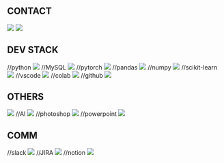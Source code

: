 
## CONTACT
<a href="https://www.instagram.com/zzakjista/" target="_blank"><img src="https://img.shields.io/badge/instagram-E4405F?style=for-the-badge&logo=instagram&logoColor=FFFFFF"/></a>
<a href="https://zzz0101.tistory.com/" target="_blank"><img src="https://img.shields.io/badge/tistory-000000?style=for-the-badge&logo=instagram&logoColor=FFFFFF"/></a>

## DEV STACK
//python
<img src="https://img.shields.io/badge/Python-3766AB?style=for-the-badge&logo=Python&logoColor=white"/>
//MySQL
<img src="https://img.shields.io/badge/MySQL-4479A1?style=for-the-badge&logo=MySQL&logoColor=white"/>
//pytorch
<img src="https://img.shields.io/badge/Pytorch-EE4C2C?style=for-the-badge&logo=Pytorch&logoColor=white"/>
//pandas
<img src="https://img.shields.io/badge/Pandas-150458?style=for-the-badge&logo=pandas&logoColor=white"/>
//numpy
<img src="https://img.shields.io/badge/Numpy-013243?style=for-the-badge&logo=Numpy&logoColor=white"/>
//scikit-learn
<img src="https://img.shields.io/badge/scikitlearn-F7931E?style=for-the-badge&logo=scikit-learn&logoColor=white"/>
//vscode
<img src="https://img.shields.io/badge/VSCODE-007ACC?style=for-the-badge&logo=VisualStudioCODE&logoColor=white"/>
//colab
<img src="https://img.shields.io/badge/colab-F9AB00?style=for-the-badge&logo=google colab&logoColor=white"/>
//github
<img src="https://img.shields.io/badge/github-181717?style=for-the-badge&logo=github&logoColor=white"/>

## OTHERS
<!-- //Google Analytics -->
<img src="https://img.shields.io/badge/Google Analytics-E37400?style=for-the-badge&logo=Google Analytics&logoColor=white"/>
//AI
<img src="https://img.shields.io/badge/AI-FF9A00?style=for-the-badge&logo=Adobe illustrator&logoColor=white"/>
//photoshop
<img src="https://img.shields.io/badge/Photoshop-31A8FF?style=for-the-badge&logo=Adobe Photoshop&logoColor=white"/>
//powerpoint
<img src="https://img.shields.io/badge/Powerpoint-B7472A?style=for-the-badge&logo=microsoft powerpoint&logoColor=white"/>

## COMM
//slack
<img src="https://img.shields.io/badge/slack-4A154B?style=for-the-badge&logo=slack&logoColor=white"/>
//JIRA
<img src="https://img.shields.io/badge/Jira-0052CC?style=for-the-badge&logo=jira&logoColor=white"/>
//notion
<img src="https://img.shields.io/badge/notion-000000?style=for-the-badge&logo=notion&logoColor=white"/>

